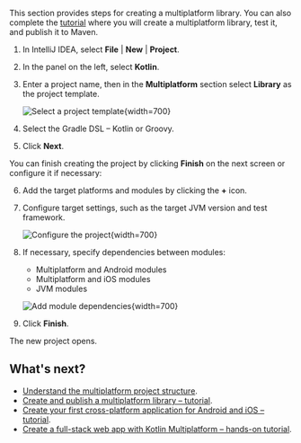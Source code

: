 [//]: # (title: Create a multiplatform library)

This section provides steps for creating a multiplatform library. You can also complete the [tutorial](multiplatform-library.md) 
where you will create a multiplatform library, test it, and publish it to Maven.

1. In IntelliJ IDEA, select **File** | **New** | **Project**.
2. In the panel on the left, select **Kotlin**.
3. Enter a project name, then in the **Multiplatform** section select **Library** as the project template.

    ![Select a project template](mpp-project-1.png){width=700}

4. Select the Gradle DSL – Kotlin or Groovy.
5. Click **Next**.

You can finish creating the project by clicking **Finish** on the next screen or configure it if necessary:

6. Add the target platforms and modules by clicking the **+** icon.

7. Configure target settings, such as the target JVM version and test framework.    

    ![Configure the project](mpp-project-2.png){width=700}

8. If necessary, specify dependencies between modules:
    *   Multiplatform and Android modules
    *   Multiplatform and iOS modules
    *   JVM modules  
    
    ![Add module dependencies](mpp-project-3.png){width=700}

9. Click **Finish**.

The new project opens. 

## What's next?

* [Understand the multiplatform project structure](mpp-discover-project.md). 
* [Create and publish a multiplatform library – tutorial](multiplatform-library.md).
* [Create your first cross-platform application for Android and iOS – tutorial](multiplatform-mobile-create-first-app.md).
* [Create a full-stack web app with Kotlin Multiplatform – hands-on tutorial](https://play.kotlinlang.org/hands-on/Full%20Stack%20Web%20App%20with%20Kotlin%20Multiplatform/01_Introduction).
